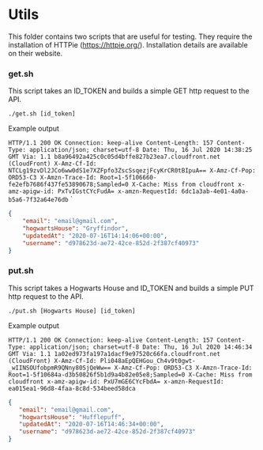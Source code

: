 # Utils
This folder contains two scripts that are useful for testing.  They require the installation of
HTTPie (https://httpie.org/). Installation details are available on their website.

### get.sh

This script takes an ID_TOKEN and builds a simple GET http request to the API.

`./get.sh [id_token]`

Example output

`HTTP/1.1 200 OK
 Connection: keep-alive
 Content-Length: 157
 Content-Type: application/json; charset=utf-8
 Date: Thu, 16 Jul 2020 14:38:25 GMT
 Via: 1.1 b8a96492a425c0c05d4bffe827b23ea7.cloudfront.net (CloudFront)
 X-Amz-Cf-Id: NTCLg19zvDl2JCo6ww0dS1e7XZFpfo3ZscSsqezjFcyKrCR0tBIpuA==
 X-Amz-Cf-Pop: ORD53-C3
 X-Amzn-Trace-Id: Root=1-5f106660-fe2efb7686f437fe53890678;Sampled=0
 X-Cache: Miss from cloudfront
 x-amz-apigw-id: PxTvIGstCYcFudA=
 x-amzn-RequestId: 6dc1a3ab-4e01-4a0a-b5a6-7f32a64e76db`
 `
 ```json
 {
     "email": "email@gmail.com",
     "hogwartsHouse": "Gryffindor",
     "updatedAt": "2020-07-16T14:14:06+00:00",
     "username": "d978623d-ae72-42ce-852d-2f387cf40973"
 }
```

### put.sh

This script takes a Hogwarts House and ID_TOKEN and builds a simple PUT http request to the API.

`./put.sh [Hogwarts House] [id_token]`

Example output

`HTTP/1.1 200 OK
 Connection: keep-alive
 Content-Length: 157
 Content-Type: application/json; charset=utf-8
 Date: Thu, 16 Jul 2020 14:46:34 GMT
 Via: 1.1 1a02ed973fa197a1dacf9e97520c66fa.cloudfront.net (CloudFront)
 X-Amz-Cf-Id: Pli048aEpQEHGou_Ch4v9t0gwt-_wIINSOUfobpmR9QNny80SjQeWw==
 X-Amz-Cf-Pop: ORD53-C3
 X-Amzn-Trace-Id: Root=1-5f10684a-d3b50826f5b1d9a4b82e05e8;Sampled=0
 X-Cache: Miss from cloudfront
 x-amz-apigw-id: PxU7mGE6CYcFbdA=
 x-amzn-RequestId: ea015ea1-96d8-4faa-8c8d-534beed58dca
 `
 ```json
{
    "email": "email@gmail.com",
    "hogwartsHouse": "Hufflepuff",
    "updatedAt": "2020-07-16T14:46:34+00:00",
    "username": "d978623d-ae72-42ce-852d-2f387cf40973"
}
```

